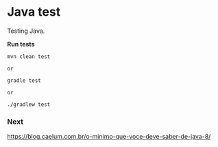 # Java test

Testing Java.

__Run tests__

    mvn clean test

    or

    gradle test

    or
    
    ./gradlew test 


### Next

https://blog.caelum.com.br/o-minimo-que-voce-deve-saber-de-java-8/

